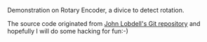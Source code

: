Demonstration on Rotary Encoder, a divice to detect rotation.

The source code originated from [John Lobdell's Git repository](https://github.com/jtlobdell/Adafruit_Rotary_Encoder_BeagleBone) and hopefully I will do some hacking for fun:-)
